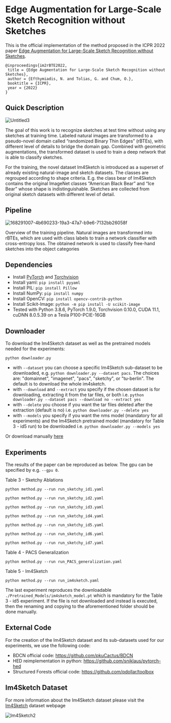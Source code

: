 # Edge Augmentation for Large-Scale Sketch Recognition without Sketches
  
This is the official implementation of the method proposed in the ICPR 2022 paper [Edge Augmentation for Large-Scale Sketch Recognition without Sketches](https://arxiv.org/abs/2202.13164). 

```
@inproceedings{im2rBTE2022,
 title = {Edge Augmentation for Large-Scale Sketch Recognition without Sketches},
 author = {Efthymiadis, N. and Tolias, G. and Chum, O.},
 booktitle = {ICPR},
 year = {2022}
}
```

## Quick Description
  
![Untitled3](https://user-images.githubusercontent.com/11415657/168404222-f65833d6-9e49-4dc5-8e83-21112ea2b6ce.jpg)

The goal of this work is to recognize sketches at test time without using any sketches at training time. Labeled natural images are transformed to a pseudo-novel domain called “randomized Binary Thin Edges” (rBTEs), with different level of details to bridge the domain gap. Combined with geometric augmentations, the transformed dataset is used to train a deep network that is able to classify sketches. 

For the training, the novel dataset Im4Sketch is introduced as a superset of already existing natural-image and sketch datasets. The classes are regrouped according to shape criteria. E.g. the class bear of Im4Sketch contains the original ImageNet classes “American Black Bear” and “Ice Bear” whose shape is indistinguishable. Sketches are collected from original sketch datasets with different level of detail.

## Pipeline

![168291007-4b690233-19a3-47a7-b9e6-7132bb26058f](https://user-images.githubusercontent.com/11415657/168404210-18e3fd1b-2788-4acb-83c0-ac24ddd49571.jpg)

Overview of the training pipeline. Natural images are transformed into rBTEs, which are used with class labels to train a network classifier with
cross-entropy loss. The obtained network is used to classify free-hand sketches into the object categories

## Dependencies

* Install [PyTorch](http://pytorch.org/) and [Torchvision](http://pytorch.org/)
* Install yaml: `pip install pyyaml`
* Install PIL: `pip install Pillow`
* Install NumPy: `pip install numpy`
* Install OpenCV: `pip install opencv-contrib-python`
* Install Scikit-Image: `python -m pip install -U scikit-image`
* Tested with Python 3.8.6, PyTorch 1.9.0, Torchvision 0.10.0, CUDA 11.1, cuDNN 8.0.5.39 on a Tesla P100-PCIE-16GB

## Downloader

To download the Im4Sketch dataset as well as the pretrained models needed for the experiments:

```
python downloader.py 
```

* with `--dataset` you can choose a specific Im4Sketch sub-dataset to be downloaded, e.g. `python downloader.py --dataset pacs`. The choices are: "domainnet", "imagenet", "pacs", "sketchy", or "tu-berlin". The default is to download the whole im4sketch.
* with `--download` and `--extract` you specify if the chosen dataset is for downloading, extracting it from the tar files, or both i.e. `python downloader.py --dataset pacs --download no --extract yes`
* with `--delete` you choose if you want the tar files deleted after the extraction (default is no) i.e. `python downloader.py --delete yes`
* with `--models` you specify if you want the nms model (mandatory for all experiments) and the Im4Sketch pretrained model (mandatory for Table 3 - id5 run) to be downloaded i.e. `python downloader.py --models yes`

Or download manually [here](http://ptak.felk.cvut.cz/im4sketch/)

## Experiments

The results of the paper can be reproduced as below. The gpu can be specified by e.g. `--gpu 0`.

Table 3 - Sketchy Ablations

```
python method.py --run run_sketchy_id1.yaml
```
```
python method.py --run run_sketchy_id2.yaml
```
```
python method.py --run run_sketchy_id3.yaml
```
```
python method.py --run run_sketchy_id4.yaml
```
```
python method.py --run run_sketchy_id5.yaml
```
```
python method.py --run run_sketchy_id6.yaml
```
```
python method.py --run run_sketchy_id7.yaml
```

Table 4 - PACS Generalization

```
python method.py --run run_PACS_generalization.yaml
```

Table 5 - Im4Sketch

```
python method.py --run run_im4sketch.yaml
```

The last experiment reproduces the downloadable `./Pretrained_Models/im4sketch_model.pt` which is mandatory for the Table 3 - id5 experiment. If the file is not downloaded and instead is executed, then the renaming and copying to the aforementioned folder should be done manually.  

## External Code

For the creation of the Im4Sketch dataset and its sub-datasets used for our experiments, we use the following code:

* BDCN official code: https://github.com/pkuCactus/BDCN
* HED reimplementation in python: https://github.com/sniklaus/pytorch-hed
* Structured Forests official code: https://github.com/pdollar/toolbox

## Im4Sketch Dataset

For more information about the Im4Sketch dataset please visit the [Im4Sketch](http://cmp.felk.cvut.cz/im4sketch/) dataset webpage

![Im4Sketch2](https://user-images.githubusercontent.com/11415657/171275859-3bc572c6-8e4f-4d8a-b5bf-bceed1327704.jpg)


